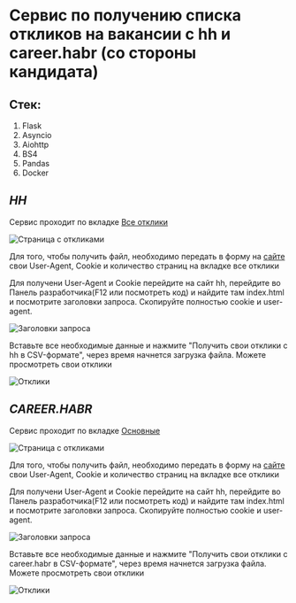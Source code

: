 # Сервис по получению списка откликов на вакансии c hh и career.habr (со стороны кандидата)


## Стек:
1. Flask
2. Asyncio
3. Aiohttp
4. BS4
5. Pandas
6. Docker

## _HH_
Сервис проходит по вкладке [Все отклики](https://hh.ru/applicant/negotiations?filter=all&page=0)

![Страница с откликами](https://github.com/192117/ParserHH/blob/master/page.png)

Для того, чтобы получить файл, необходимо передать в форму на [сайте](http://example.com) свои User-Agent, 
Cookie и количество страниц на вкладке все отклики

Для получени User-Agent и Cookie перейдите на сайт hh, перейдите во Панель разработчика(F12 или посмотреть код) и 
найдите там index.html и посмотрите заголовки запроса. Скопируйте полностью cookie и user-agent.

![Заголовки запроса](https://github.com/192117/ParserHH/blob/master/headers.png)

Вставьте все необходимые данные и нажмите "Получить свои отклики c hh в CSV-формате", через время начнется загрузка файла.
Можете просмотреть свои отклики

![Отклики](https://github.com/192117/ParserHH/blob/master/response.png)


## _CAREER.HABR_
Сервис проходит по вкладке [Основные](https://career.habr.com/responses?page=1)

![Страница с откликами](https://github.com/192117/ParserHH/blob/master/page_habr.png)

Для того, чтобы получить файл, необходимо передать в форму на [сайте](http://example.com) свои User-Agent, 
Cookie и количество страниц на вкладке все отклики

Для получени User-Agent и Cookie перейдите на сайт hh, перейдите во Панель разработчика(F12 или посмотреть код) и 
найдите там index.html и посмотрите заголовки запроса. Скопируйте полностью cookie и user-agent.

![Заголовки запроса](https://github.com/192117/ParserHH/blob/master/headers_habr.png)

Вставьте все необходимые данные и нажмите "Получить свои отклики c career.habr в CSV-формате", через время начнется загрузка файла.
Можете просмотреть свои отклики

![Отклики](https://github.com/192117/ParserHH/blob/master/response.png)
